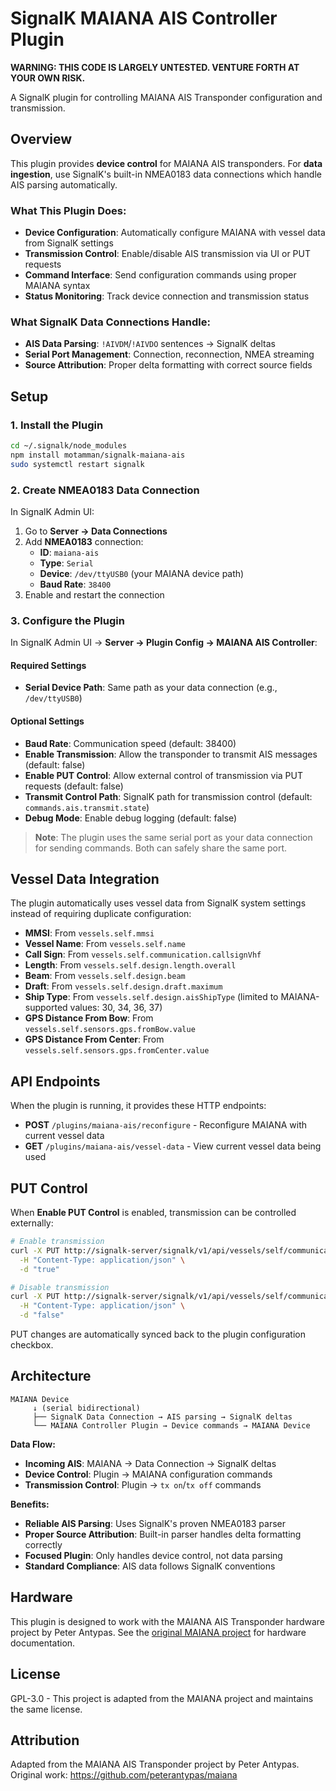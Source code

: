 # SignalK MAIANA AIS Controller Plugin

**WARNING: THIS CODE IS LARGELY UNTESTED. VENTURE FORTH AT YOUR OWN RISK.**

A SignalK plugin for controlling MAIANA AIS Transponder configuration and transmission.

## Overview

This plugin provides **device control** for MAIANA AIS transponders. For **data ingestion**, use SignalK's built-in NMEA0183 data connections which handle AIS parsing automatically.

### What This Plugin Does:
- **Device Configuration**: Automatically configure MAIANA with vessel data from SignalK settings
- **Transmission Control**: Enable/disable AIS transmission via UI or PUT requests  
- **Command Interface**: Send configuration commands using proper MAIANA syntax
- **Status Monitoring**: Track device connection and transmission status

### What SignalK Data Connections Handle:
- **AIS Data Parsing**: `!AIVDM`/`!AIVDO` sentences → SignalK deltas
- **Serial Port Management**: Connection, reconnection, NMEA streaming
- **Source Attribution**: Proper delta formatting with correct source fields

## Setup

### 1. Install the Plugin

```bash
cd ~/.signalk/node_modules
npm install motamman/signalk-maiana-ais
sudo systemctl restart signalk
```

### 2. Create NMEA0183 Data Connection

In SignalK Admin UI:
1. Go to **Server → Data Connections**
2. Add **NMEA0183** connection:
   - **ID**: `maiana-ais`
   - **Type**: `Serial`
   - **Device**: `/dev/ttyUSB0` (your MAIANA device path)
   - **Baud Rate**: `38400`
3. Enable and restart the connection

### 3. Configure the Plugin

In SignalK Admin UI → **Server → Plugin Config → MAIANA AIS Controller**:

#### Required Settings
- **Serial Device Path**: Same path as your data connection (e.g., `/dev/ttyUSB0`)

#### Optional Settings  
- **Baud Rate**: Communication speed (default: 38400)
- **Enable Transmission**: Allow the transponder to transmit AIS messages (default: false)
- **Enable PUT Control**: Allow external control of transmission via PUT requests (default: false)
- **Transmit Control Path**: SignalK path for transmission control (default: `commands.ais.transmit.state`)
- **Debug Mode**: Enable debug logging (default: false)

> **Note**: The plugin uses the same serial port as your data connection for sending commands. Both can safely share the same port.

## Vessel Data Integration

The plugin automatically uses vessel data from SignalK system settings instead of requiring duplicate configuration:

- **MMSI**: From `vessels.self.mmsi`
- **Vessel Name**: From `vessels.self.name`
- **Call Sign**: From `vessels.self.communication.callsignVhf`
- **Length**: From `vessels.self.design.length.overall`
- **Beam**: From `vessels.self.design.beam`
- **Draft**: From `vessels.self.design.draft.maximum`
- **Ship Type**: From `vessels.self.design.aisShipType` (limited to MAIANA-supported values: 30, 34, 36, 37)
- **GPS Distance From Bow**: From `vessels.self.sensors.gps.fromBow.value`
- **GPS Distance From Center**: From `vessels.self.sensors.gps.fromCenter.value`

## API Endpoints

When the plugin is running, it provides these HTTP endpoints:

- **POST** `/plugins/maiana-ais/reconfigure` - Reconfigure MAIANA with current vessel data
- **GET** `/plugins/maiana-ais/vessel-data` - View current vessel data being used

## PUT Control

When **Enable PUT Control** is enabled, transmission can be controlled externally:

```bash
# Enable transmission
curl -X PUT http://signalk-server/signalk/v1/api/vessels/self/communication/ais/transmit/state \
  -H "Content-Type: application/json" \
  -d "true"

# Disable transmission
curl -X PUT http://signalk-server/signalk/v1/api/vessels/self/communication/ais/transmit/state \
  -H "Content-Type: application/json" \
  -d "false"
```

PUT changes are automatically synced back to the plugin configuration checkbox.

## Architecture

```
MAIANA Device
     ↓ (serial bidirectional)
     ├── SignalK Data Connection → AIS parsing → SignalK deltas  
     └── MAIANA Controller Plugin → Device commands → MAIANA Device
```

**Data Flow:**
- **Incoming AIS**: MAIANA → Data Connection → SignalK deltas
- **Device Control**: Plugin → MAIANA configuration commands
- **Transmission Control**: Plugin → `tx on`/`tx off` commands

**Benefits:**
- **Reliable AIS Parsing**: Uses SignalK's proven NMEA0183 parser
- **Proper Source Attribution**: Built-in parser handles delta formatting correctly  
- **Focused Plugin**: Only handles device control, not data parsing
- **Standard Compliance**: AIS data follows SignalK conventions

## Hardware

This plugin is designed to work with the MAIANA AIS Transponder hardware project by Peter Antypas. See the [original MAIANA project](https://github.com/peterantypas/maiana) for hardware documentation.

## License

GPL-3.0 - This project is adapted from the MAIANA project and maintains the same license.

## Attribution

Adapted from the MAIANA AIS Transponder project by Peter Antypas.
Original work: https://github.com/peterantypas/maiana